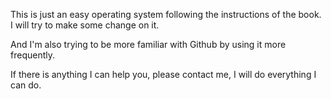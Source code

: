 This is just an easy operating system following the instructions of the book. I will try to make some change on it.

And I'm also trying to be more familiar with Github by using it more frequently.

If there is anything I can help you, please contact me, I will do everything I can do.
